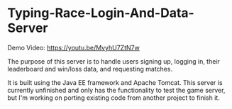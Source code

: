 # Typing-Race-Login-And-Data-Server

Demo Video: https://youtu.be/MvyhU7ZtN7w

The purpose of this server is to handle users signing up, logging in, their leaderboard and win/loss data, and requesting matches.

It is built using the Java EE framework and Apache Tomcat.
This server is currently unfinished and only has the functionality to test the game server, but I'm working on porting existing code from another project to finish it.

